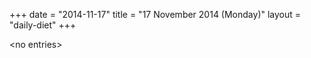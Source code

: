 +++
date = "2014-11-17"
title = "17 November 2014 (Monday)"
layout = "daily-diet"
+++


\<no entries\>

